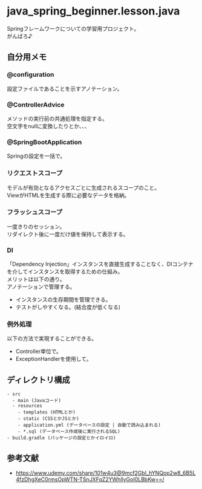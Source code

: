 # java_spring_beginner.lesson.java

Springフレームワークについての学習用プロジェクト。  
がんばろ♪  

## 自分用メモ

### @configuration

設定ファイルであることを示すアノテーション。

### @ControllerAdvice

メソッドの実行前の共通処理を指定する。  
空文字をnullに変換したりとか、、、  

### @SpringBootApplication

Springの設定を一括で。  

### リクエストスコープ

モデルが有効となるアクセスごとに生成されるスコープのこと。  
ViewがHTMLを生成する際に必要なデータを格納。 

### フラッシュスコープ

一度きりのセッション。  
リダイレクト後に一度だけ値を保持して表示する。  

### DI

「Dependency Injection」インスタンスを直接生成することなく、DIコンテナを介してインスタンスを取得するための仕組み。  
メリットは以下の通り。  
アノテーションで管理する。  

- インスタンスの生存期間を管理できる。
- テストがしやすくなる。(結合度が低くなる)

### 例外処理

以下の方法で実現することができる。  

- Controller単位で。
- ExceptionHandlerを使用して。

## ディレクトリ構成

```dir
- src
  - main (Javaコード)
  - resources
    - templates (HTMLとか)
    - static (CSSとかJSとか)
    - application.yml (データベースの設定 | 自動で読み込まれる)
    - *.sql (データベース作成後に実行されるSQL)
- build.gradle (パッケージの設定とかイロイロ)
```

## 参考文献

- <https://www.udemy.com/share/101w4u3@9mcf2Gbl_hYNQop2w8_6B5L4fzDhgXeC0rmsOpWTN-TSnJXFqZ2YWhllyGoI0LBbKw==/>
